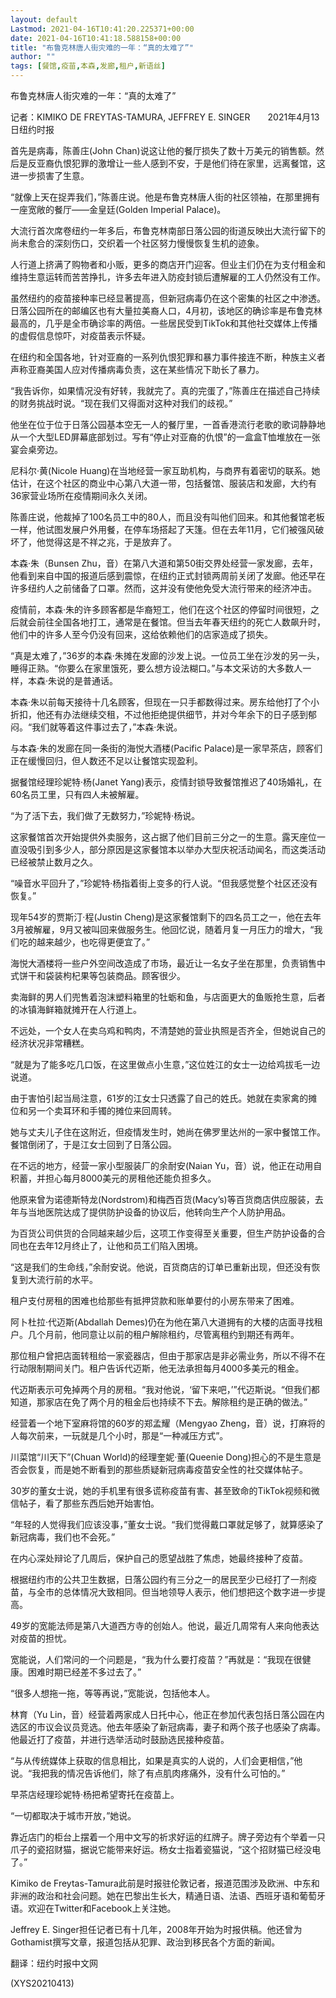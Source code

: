 ```yaml
---
layout: default
Lastmod: 2021-04-16T10:41:20.225371+00:00
date: 2021-04-16T10:41:18.588158+00:00
title: "布鲁克林唐人街灾难的一年：“真的太难了”"
author: ""
tags: [餐馆,疫苗,本森,发廊,租户,新语丝]
---
```


布鲁克林唐人街灾难的一年：“真的太难了”

记者：KIMIKO DE FREYTAS-TAMURA, JEFFREY E. SINGER　　2021年4月13日纽约时报

首先是病毒，陈善庄(John Chan)说这让他的餐厅损失了数十万美元的销售额。然后是反亚裔仇恨犯罪的激增让一些人感到不安，于是他们待在家里，远离餐馆，这进一步损害了生意。

“就像上天在捉弄我们，”陈善庄说。他是布鲁克林唐人街的社区领袖，在那里拥有一座宽敞的餐厅——金皇廷(Golden Imperial Palace)。

大流行首次席卷纽约一年多后，布鲁克林南部日落公园的街道反映出大流行留下的尚未愈合的深刻伤口，交织着一个社区努力慢慢恢复生机的迹象。

人行道上挤满了购物者和小贩，更多的商店开门迎客。但业主们仍在为支付租金和维持生意运转而苦苦挣扎，许多去年进入防疫封锁后遭解雇的工人仍然没有工作。

虽然纽约的疫苗接种率已经显著提高，但新冠病毒仍在这个密集的社区之中渗透。日落公园所在的邮编区也有大量拉美裔人口，4月初，该地区的确诊率是布鲁克林最高的，几乎是全市确诊率的两倍。一些居民受到TikTok和其他社交媒体上传播的虚假信息惊吓，对疫苗表示怀疑。

在纽约和全国各地，针对亚裔的一系列仇恨犯罪和暴力事件接连不断，种族主义者声称亚裔美国人应对传播病毒负责，这在某些情况下助长了暴力。

“我告诉你，如果情况没有好转，我就完了。真的完蛋了，”陈善庄在描述自己持续的财务挑战时说。“现在我们又得面对这种对我们的歧视。”

他坐在位于位于日落公园基本空无一人的餐厅里，一首香港流行老歌的歌词静静地从一个大型LED屏幕底部划过。写有“停止对亚裔的仇恨”的一盒盒T恤堆放在一张宴会桌旁边。

尼科尔·黄(Nicole Huang)在当地经营一家互助机构，与商界有着密切的联系。她估计，在这个社区的商业中心第八大道一带，包括餐馆、服装店和发廊，大约有36家营业场所在疫情期间永久关闭。

陈善庄说，他裁掉了100名员工中的80人，而且没有叫他们回来。和其他餐馆老板一样，他试图发展户外用餐，在停车场搭起了天篷。但在去年11月，它们被强风破坏了，他觉得这是不祥之兆，于是放弃了。

本森·朱（Bunsen Zhu，音）在第八大道和第50街交界处经营一家发廊，去年，他看到来自中国的报道后感到震惊，在纽约正式封锁两周前关闭了发廊。他还早在许多纽约人之前储备了口罩。然而，这并没有使他免受大流行带来的经济冲击。

疫情前，本森·朱的许多顾客都是华裔短工，他们在这个社区的停留时间很短，之后就会前往全国各地打工，通常是在餐馆。但当去年春天纽约的死亡人数飙升时，他们中的许多人至今仍没有回来，这给依赖他们的店家造成了损失。

“真是太难了，”36岁的本森·朱摊在发廊的沙发上说。一位员工坐在沙发的另一头，睡得正熟。“你要么在家里饿死，要么想方设法糊口。”与本文采访的大多数人一样，本森·朱说的是普通话。

本森·朱以前每天接待十几名顾客，但现在一只手都数得过来。房东给他打了个小折扣，他还有办法继续交租，不过他拒绝提供细节，并对今年余下的日子感到郁闷。“我们就等着这件事过去了，”本森·朱说。

与本森·朱的发廊在同一条街的海悦大酒楼(Pacific Palace)是一家早茶店，顾客们正在缓慢回归，但人数还不足以让餐馆实现盈利。

据餐馆经理珍妮特·杨(Janet Yang)表示，疫情封锁导致餐馆推迟了40场婚礼，在60名员工里，只有四人未被解雇。

“为了活下去，我们做了无数努力，”珍妮特·杨说。

这家餐馆首次开始提供外卖服务，这占据了他们目前三分之一的生意。露天座位一直没吸引到多少人，部分原因是这家餐馆本以举办大型庆祝活动闻名，而这类活动已经被禁止数月之久。

“噪音水平回升了，”珍妮特·杨指着街上变多的行人说。“但我感觉整个社区还没有恢复。”

现年54岁的贾斯汀·程(Justin Cheng)是这家餐馆剩下的四名员工之一，他在去年3月被解雇，9月又被叫回来做服务生。他回忆说，随着月复一月压力的增大，“我们吃的越来越少，也吃得更便宜了。”

海悦大酒楼将一些户外空间改造成了市场，最近让一名女子坐在那里，负责销售中式饼干和袋装枸杞果等包装商品。顾客很少。

卖海鲜的男人们兜售着泡沫塑料箱里的牡蛎和鱼，与店面更大的鱼贩抢生意，后者的冰镇海鲜箱就摊开在人行道上。

不远处，一个女人在卖乌鸡和鸭肉，不清楚她的营业执照是否齐全，但她说自己的经济状况非常糟糕。

“就是为了能多吃几口饭，在这里做点小生意，”这位姓江的女士一边给鸡拔毛一边说道。

由于害怕引起当局注意，61岁的江女士只透露了自己的姓氏。她就在卖家禽的摊位和另一个卖耳环和手镯的摊位来回周转。

她与丈夫儿子住在这附近，但疫情发生时，她尚在佛罗里达州的一家中餐馆工作。餐馆倒闭了，于是江女士回到了日落公园。

在不远的地方，经营一家小型服装厂的余耐安(Naian Yu，音）说，他正在动用自积蓄，并担心每月8000美元的房租他还能负担多久。

他原来曾为诺德斯特龙(Nordstrom)和梅西百货(Macy’s)等百货商店供应服装，去年与当地医院达成了提供防护设备的协议后，他转向生产个人防护用品。

为百货公司供货的合同越来越少后，这项工作变得至关重要，但生产防护设备的合同也在去年12月终止了，让他和员工们陷入困境。

“这是我们的生命线，”余耐安说。他说，百货商店的订单已重新出现，但还没有恢复到大流行前的水平。

租户支付房租的困难也给那些有抵押贷款和账单要付的小房东带来了困难。

阿卜杜拉·代迈斯(Abdallah Demes)仍在为他在第八大道拥有的大楼的店面寻找租户。几个月前，他同意让以前的租户解除租约，尽管离租约到期还有两年。

那位租户曾把店面转租给一家瓷器店，但由于那家店是非必需业务，所以不得不在行动限制期间关门。租户告诉代迈斯，他无法承担每月4000多美元的租金。

代迈斯表示可免掉两个月的房租。“我对他说，‘留下来吧，’”代迈斯说。“但我们都知道，那家店在免了两个月的租金后也持续不下去。解除租约是正确的做法。”

经营着一个地下室麻将馆的60岁的郑孟耀（Mengyao Zheng，音）说，打麻将的人每次前来，一玩就是几个小时，那是“一种减压方式”。

川菜馆“川天下”(Chuan World)的经理奎妮·董(Queenie Dong)担心的不是生意是否会恢复，而是她不断看到的那些质疑新冠病毒疫苗安全性的社交媒体帖子。

30岁的董女士说，她的手机里有很多谎称疫苗有害、甚至致命的TikTok视频和微信帖子，看了那些东西后她开始害怕。

“年轻的人觉得我们应该没事，”董女士说。“我们觉得戴口罩就足够了，就算感染了新冠病毒，我们也不会死。”

在内心深处辩论了几周后，保护自己的愿望战胜了焦虑，她最终接种了疫苗。

根据纽约市的公共卫生数据，日落公园约有三分之一的居民至少已经打了一剂疫苗，与全市的总体情况大致相同。但当地领导人表示，他们想把这个数字进一步提高。

49岁的宽能法师是第八大道西方寺的创始人。他说，最近几周常有人来向他表达对疫苗的担忧。

宽能说，人们常问的一个问题是，“我为什么要打疫苗？”再就是：“我现在很健康。困难时期已经差不多过去了。”

“很多人想拖一拖，等等再说，”宽能说，包括他本人。

林育（Yu Lin，音）经营着两家成人日托中心，他正在参加代表包括日落公园在内选区的市议会议员竞选。他去年感染了新冠病毒，妻子和两个孩子也感染了病毒。他最近打了疫苗，并进行选举活动时鼓励选民接种疫苗。

“与从传统媒体上获取的信息相比，如果是真实的人说的，人们会更相信，”他说。“我把我的情况告诉他们，除了有点肌肉疼痛外，没有什么可怕的。”

早茶店经理珍妮特·杨把希望寄托在疫苗上。

“一切都取决于城市开放，”她说。

靠近店门的柜台上摆着一个用中文写的祈求好运的红牌子。牌子旁边有个举着一只爪子的瓷招财猫，据说它能带来好运。杨女士指着瓷猫说，“这个招财猫已经没电了。”

Kimiko de Freytas-Tamura此前是时报驻伦敦记者，报道范围涉及欧洲、中东和非洲的政治和社会问题。她在巴黎出生长大，精通日语、法语、西班牙语和葡萄牙语。欢迎在Twitter和Facebook上关注她。

Jeffrey E. Singer担任记者已有十几年，2008年开始为时报供稿。他还曾为Gothamist撰写文章，报道包括从犯罪、政治到移民各个方面的新闻。

翻译：纽约时报中文网

(XYS20210413)


